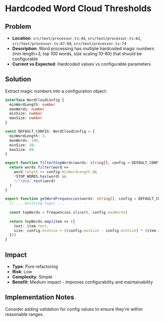 # Hardcoded Word Cloud Thresholds

## Problem
- **Location**: `src/text/processor.ts:44`, `src/text/processor.ts:62`, `src/text/processor.ts:67-68`, `src/text/processor.ts:74`
- **Description**: Word processing has multiple hardcoded magic numbers (min length=3, top 100 words, size scaling 10-80) that should be configurable
- **Current vs Expected**: Hardcoded values vs configurable parameters

## Solution
Extract magic numbers into a configuration object:

```typescript
interface WordCloudConfig {
  minWordLength: number
  maxWords: number
  minSize: number
  maxSize: number
}

const DEFAULT_CONFIG: WordCloudConfig = {
  minWordLength: 3,
  maxWords: 100,
  minSize: 10,
  maxSize: 80
}

export function filterStopWords(words: string[], config = DEFAULT_CONFIG): string[] {
  return words.filter(word => 
    word.length >= config.minWordLength && 
    !STOP_WORDS.has(word) && 
    !/^\d+$/.test(word)
  )
}

export function getWordFrequencies(words: string[], config = DEFAULT_CONFIG): WordFrequency[] {
  // ... existing logic ...
  
  const topWords = frequencies.slice(0, config.maxWords)
  
  return topWords.map(item => ({
    text: item.text,
    size: config.minSize + ((config.maxSize - config.minSize) * (item.size - minCount) / range)
  }))
}
```

## Impact
- **Type**: Pure refactoring
- **Risk**: Low
- **Complexity**: Simple
- **Benefit**: Medium impact - improves configurability and maintainability

## Implementation Notes
Consider adding validation for config values to ensure they're within reasonable ranges.